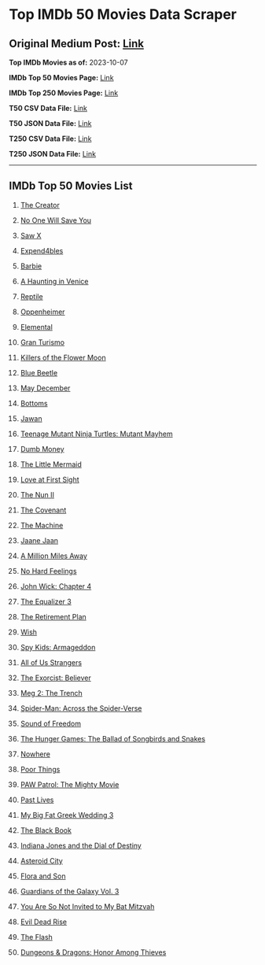 # Top IMDb 50 Movies Data Scraper

## Original Medium Post: [Link](https://medium.com/@nishantsahoo/which-movie-should-i-watch-5c83a3c0f5b1)

**Top IMDb Movies as of:** 2023-10-07

**IMDb Top 50 Movies Page:** [Link](http://www.imdb.com/search/title?release_date=2023,2023&title_type=feature)

**IMDb Top 250 Movies Page:** [Link](https://www.imdb.com/chart/top/)

**T50 CSV Data File:** [Link](/Data/T50/data.csv)

**T50 JSON Data File:** [Link](/Data/T50/data.json)

**T250 CSV Data File:** [Link](/Data/T250/data.csv)

**T250 JSON Data File:** [Link](/Data/T250/data.json)

---

## IMDb Top 50 Movies List

1. [The Creator](https://www.imdb.com/title/tt11858890/?ref_=adv_li_tt)

2. [No One Will Save You](https://www.imdb.com/title/tt14509110/?ref_=adv_li_tt)

3. [Saw X](https://www.imdb.com/title/tt21807222/?ref_=adv_li_tt)

4. [Expend4bles](https://www.imdb.com/title/tt3291150/?ref_=adv_li_tt)

5. [Barbie](https://www.imdb.com/title/tt1517268/?ref_=adv_li_tt)

6. [A Haunting in Venice](https://www.imdb.com/title/tt22687790/?ref_=adv_li_tt)

7. [Reptile](https://www.imdb.com/title/tt13274016/?ref_=adv_li_tt)

8. [Oppenheimer](https://www.imdb.com/title/tt15398776/?ref_=adv_li_tt)

9. [Elemental](https://www.imdb.com/title/tt15789038/?ref_=adv_li_tt)

10. [Gran Turismo](https://www.imdb.com/title/tt4495098/?ref_=adv_li_tt)

11. [Killers of the Flower Moon](https://www.imdb.com/title/tt5537002/?ref_=adv_li_tt)

12. [Blue Beetle](https://www.imdb.com/title/tt9362930/?ref_=adv_li_tt)

13. [May December](https://www.imdb.com/title/tt13651794/?ref_=adv_li_tt)

14. [Bottoms](https://www.imdb.com/title/tt17527468/?ref_=adv_li_tt)

15. [Jawan](https://www.imdb.com/title/tt15354916/?ref_=adv_li_tt)

16. [Teenage Mutant Ninja Turtles: Mutant Mayhem](https://www.imdb.com/title/tt8589698/?ref_=adv_li_tt)

17. [Dumb Money](https://www.imdb.com/title/tt13957560/?ref_=adv_li_tt)

18. [The Little Mermaid](https://www.imdb.com/title/tt5971474/?ref_=adv_li_tt)

19. [Love at First Sight](https://www.imdb.com/title/tt13444014/?ref_=adv_li_tt)

20. [The Nun II](https://www.imdb.com/title/tt10160976/?ref_=adv_li_tt)

21. [The Covenant](https://www.imdb.com/title/tt4873118/?ref_=adv_li_tt)

22. [The Machine](https://www.imdb.com/title/tt11040844/?ref_=adv_li_tt)

23. [Jaane Jaan](https://www.imdb.com/title/tt15748830/?ref_=adv_li_tt)

24. [A Million Miles Away](https://www.imdb.com/title/tt21940010/?ref_=adv_li_tt)

25. [No Hard Feelings](https://www.imdb.com/title/tt15671028/?ref_=adv_li_tt)

26. [John Wick: Chapter 4](https://www.imdb.com/title/tt10366206/?ref_=adv_li_tt)

27. [The Equalizer 3](https://www.imdb.com/title/tt17024450/?ref_=adv_li_tt)

28. [The Retirement Plan](https://www.imdb.com/title/tt14827638/?ref_=adv_li_tt)

29. [Wish](https://www.imdb.com/title/tt11304740/?ref_=adv_li_tt)

30. [Spy Kids: Armageddon](https://www.imdb.com/title/tt13978520/?ref_=adv_li_tt)

31. [All of Us Strangers](https://www.imdb.com/title/tt21192142/?ref_=adv_li_tt)

32. [The Exorcist: Believer](https://www.imdb.com/title/tt12921446/?ref_=adv_li_tt)

33. [Meg 2: The Trench](https://www.imdb.com/title/tt9224104/?ref_=adv_li_tt)

34. [Spider-Man: Across the Spider-Verse](https://www.imdb.com/title/tt9362722/?ref_=adv_li_tt)

35. [Sound of Freedom](https://www.imdb.com/title/tt7599146/?ref_=adv_li_tt)

36. [The Hunger Games: The Ballad of Songbirds and Snakes](https://www.imdb.com/title/tt10545296/?ref_=adv_li_tt)

37. [Nowhere](https://www.imdb.com/title/tt15789472/?ref_=adv_li_tt)

38. [Poor Things](https://www.imdb.com/title/tt14230458/?ref_=adv_li_tt)

39. [PAW Patrol: The Mighty Movie](https://www.imdb.com/title/tt15837338/?ref_=adv_li_tt)

40. [Past Lives](https://www.imdb.com/title/tt13238346/?ref_=adv_li_tt)

41. [My Big Fat Greek Wedding 3](https://www.imdb.com/title/tt21103300/?ref_=adv_li_tt)

42. [The Black Book](https://www.imdb.com/title/tt24083908/?ref_=adv_li_tt)

43. [Indiana Jones and the Dial of Destiny](https://www.imdb.com/title/tt1462764/?ref_=adv_li_tt)

44. [Asteroid City](https://www.imdb.com/title/tt14230388/?ref_=adv_li_tt)

45. [Flora and Son](https://www.imdb.com/title/tt25471950/?ref_=adv_li_tt)

46. [Guardians of the Galaxy Vol. 3](https://www.imdb.com/title/tt6791350/?ref_=adv_li_tt)

47. [You Are So Not Invited to My Bat Mitzvah](https://www.imdb.com/title/tt21276878/?ref_=adv_li_tt)

48. [Evil Dead Rise](https://www.imdb.com/title/tt13345606/?ref_=adv_li_tt)

49. [The Flash](https://www.imdb.com/title/tt0439572/?ref_=adv_li_tt)

50. [Dungeons & Dragons: Honor Among Thieves](https://www.imdb.com/title/tt2906216/?ref_=adv_li_tt)
